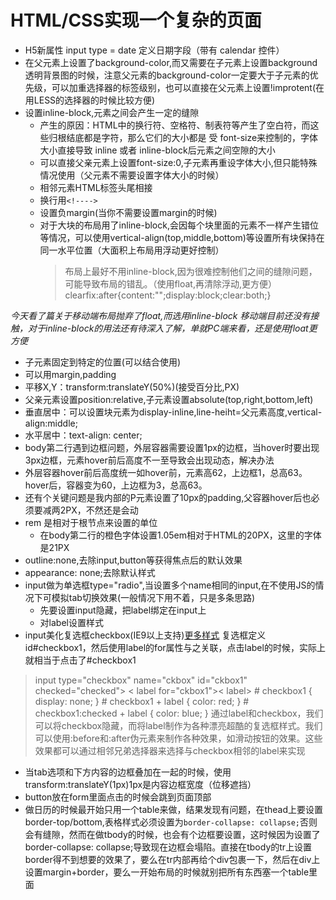 # HTML/CSS实现一个复杂的页面

* H5新属性 input type = date 定义日期字段（带有 calendar 控件）
* 在父元素上设置了background-color,而又需要在子元素上设置background透明背景图的时候，注意父元素的background-color一定要大于子元素的优先级，可以加重选择器的标签级别，也可以直接在父元素上设置!improtent(在用LESS的选择器的时候比较方便)
* 设置inline-block,元素之间会产生一定的缝隙
    * 产生的原因：HTML中的换行符、空格符、制表符等产生了空白符，而这些归根结底都是字符，那么它们的大小都是 受 font-size来控制的，字体大小直接导致 inline 或者 inline-block后元素之间空隙的大小
    * 可以直接父亲元素上设置font-size:0,子元素再重设字体大小,但只能特殊情况使用（父元素不需要设置字体大小的时候）
    * 相邻元素HTML标签头尾相接
    * 换行用`<!---->`
    * 设置负margin(当你不需要设置margin的时候)
    * 对于大块的布局用了inline-block,会因每个块里面的元素不一样产生错位等情况，可以使用vertical-align(top,middle,bottom)等设置所有块保持在同一水平位置（大面积上布局用浮动更好控制）
      > 布局上最好不用inline-block,因为很难控制他们之间的缝隙问题，可能导致布局的错乱。（使用float,再清除浮动,更方便）
clearfix:after{content:"";display:block;clear:both;}

*今天看了篇关于移动端布局抛弃了float,而选用inline-block*
*移动端目前还没有接触，对于inline-block的用法还有待深入了解，单就PC端来看，还是使用float更方便*

* 子元素固定到特定的位置(可以结合使用)
 *  可以用margin,padding
 * 平移X,Y：transform:translateY(50%)(接受百分比,PX)
 * 父亲元素设置position:relative,子元素设置absolute(top,right,bottom,left)
 * 垂直居中：可以设置块元素为display-inline,line-heiht=父元素高度,vertical-align:middle;
 * 水平居中：text-align: center; 
* body第二行遇到边框问题，外层容器需要设置1px的边框，当hover时要出现3px边框，元素hover前后高度不一至导致会出现动态，解决办法
 * 外层容器hover前后高度统一如hover前，元素高62，上边框1，总高63。hover后，容器变为60，上边框为3，总高63。
 * 还有个关键问题是我内部的P元素设置了10px的padding,父容器hover后也必须要减两2PX，不然还是会动
* rem 是相对于根节点来设置的单位
    * 在body第二行的橙色字体设置1.05em相对于HTML的20PX，这里的字体是21PX
* outline:none,去除input,button等获得焦点后的默认效果
* appearance: none;去除默认样式
* input做为单选框type="radio",当设置多个name相同的input,在不使用JS的情况下可模拟tab切换效果(一般情况下用不着，只是多条思路)
    * 先要设置input隐藏，把label绑定在input上
    * 对label设置样式
* input美化复选框checkbox(IE9以上支持)[更多样式](http://www.jq22.com/jquery-info271)
 复选框定义id#checkbox1，然后使用label的for属性与之关联，点击label的时候，实际上就相当于点击了#checkbox1

 > input type="checkbox" name="ckbox" id="ckbox1" checked="checked">
< label for="ckbox1">< label>
\# checkbox1 {
    display: none;
}
\# checkbox1 + label { 
    color: red;
}
 \# checkbox1:checked + label {
    color: blue;
    }
通过label和checkbox，我们可以将checkbox隐藏，而将label制作为各种漂亮超酷的复选框样式。我们可以使用:before和:after伪元素来制作各种效果，如滑动按钮的效果。这些效果都可以通过相邻兄弟选择器来选择与checkbox相邻的label来实现


* 当tab选项和下方内容的边框叠加在一起的时候，使用transform:translateY(1px)1px是内容边框宽度（位移遮挡）
* button放在form里面点击的时候会跳到页面顶部
* 做日历的时候最开始只用一个table来做，结果发现有问题，在thead上要设置border-top/bottom,表格样式必须设置为`border-collapse: collapse;`否则会有缝隙，然而在做tbody的时候，也会有个边框要设置，这时候因为设置了border-collapse: collapse;导致现在边框会塌陷。直接在tbody的tr上设置border得不到想要的效果了，要么在tr内部再给个div包裹一下，然后在div上设置margin+border，要么一开始布局的时候就别把所有东西塞一个table里面